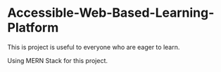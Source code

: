 # Accessible-Web-Based-Learning-Platform

This is project is useful to everyone who are eager to learn.

Using MERN Stack for this project.

